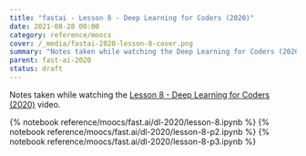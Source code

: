 ```yaml
---
title: "fastai - Lesson 8 - Deep Learning for Coders (2020)"
date: 2021-08-28 00:00
category: reference/moocs
cover: /_media/fastai-2020-lesson-8-cover.png
summary: "Notes taken while watching the Deep Learning for Coders (2020) - Lesson 8 video"
parent: fast-ai-2020
status: draft
---
```


Notes taken while watching the [Lesson 8 - Deep Learning for Coders (2020)](https://www.youtube.com/watch?v=WjnwWeGjZcM) video.

{% notebook reference/moocs/fast.ai/dl-2020/lesson-8.ipynb %}
{% notebook reference/moocs/fast.ai/dl-2020/lesson-8-p2.ipynb %}
{% notebook reference/moocs/fast.ai/dl-2020/lesson-8-p3.ipynb %}
